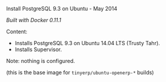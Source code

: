 Install PostgreSQL 9.3 on Ubuntu - May 2014

*Built with Docker 0.11.1*

Content:

* Installs PostgreSQL 9.3 on Ubuntu 14.04 LTS (Trusty Tahr).
* Installs Supervisor.

Note: nothing is configured.

(this is the base image for `tinyerp/ubuntu-openerp-*` builds)
